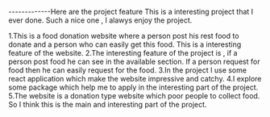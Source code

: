 -------------Here are the project feature 
This is a interesting project that I ever done. Such a nice one , I alawys enjoy the project.

1.This is a food donation website where a person post his rest food to donate and a person who can easily get this food. This is a interesting feature of the website.
2.The interesting feature of the project is , if a person post food he can see in the available section. If a person request for food then he can easily request for the food.
3.In the project I use some react application which make the website impressive and catchy.
4.I explore some package which help me to apply in the interesting part of the project.
5.The website is a donation type website which poor people to collect food. So I think this is the main and interesting part of the project.